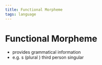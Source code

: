 ```yaml
---
title: Functional Morpheme
tags: language
---
```


# Functional Morpheme
- provides grammatical information
- e.g. s (plural ) third person singular





